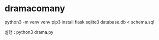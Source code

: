 # dramacomany
python3 -m venv venv
pip3 install flask
sqlite3 database.db < schema.sql

실행 : python3 drama.py
